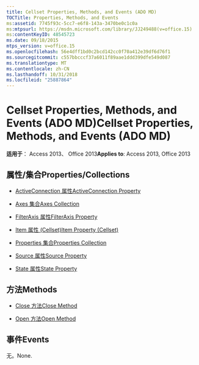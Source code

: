 ```yaml
---
title: Cellset Properties, Methods, and Events (ADO MD)
TOCTitle: Properties, Methods, and Events
ms:assetid: 7745f93c-5cc7-e6f8-143a-3470be0c1c0a
ms:mtpsurl: https://msdn.microsoft.com/library/JJ249488(v=office.15)
ms:contentKeyID: 48545723
ms.date: 09/18/2015
mtps_version: v=office.15
ms.openlocfilehash: 56e4dff1bd0c2bcd142cc0f70a412e39df6d76f1
ms.sourcegitcommit: c557bbcccf37a6011f89aae1ddd399dfe549d087
ms.translationtype: MT
ms.contentlocale: zh-CN
ms.lasthandoff: 10/31/2018
ms.locfileid: "25887864"
---
```

# <a name="cellset-properties-methods-and-events-ado-md"></a><span data-ttu-id="b341a-102">Cellset Properties, Methods, and Events (ADO MD)</span><span class="sxs-lookup"><span data-stu-id="b341a-102">Cellset Properties, Methods, and Events (ADO MD)</span></span>


<span data-ttu-id="b341a-103">**适用于**： Access 2013、 Office 2013</span><span class="sxs-lookup"><span data-stu-id="b341a-103">**Applies to**: Access 2013, Office 2013</span></span>

## <a name="propertiescollections"></a><span data-ttu-id="b341a-104">属性/集合</span><span class="sxs-lookup"><span data-stu-id="b341a-104">Properties/Collections</span></span>

- [<span data-ttu-id="b341a-105">ActiveConnection 属性</span><span class="sxs-lookup"><span data-stu-id="b341a-105">ActiveConnection Property</span></span>](activeconnection-property-ado-md.md)

- [<span data-ttu-id="b341a-106">Axes 集合</span><span class="sxs-lookup"><span data-stu-id="b341a-106">Axes Collection</span></span>](axes-collection-ado-md.md)

- [<span data-ttu-id="b341a-107">FilterAxis 属性</span><span class="sxs-lookup"><span data-stu-id="b341a-107">FilterAxis Property</span></span>](filteraxis-property-ado-md.md)

- [<span data-ttu-id="b341a-108">Item 属性 (Cellset)</span><span class="sxs-lookup"><span data-stu-id="b341a-108">Item Property (Cellset)</span></span>](item-property-ado-md-cellset.md)

- [<span data-ttu-id="b341a-109">Properties 集合</span><span class="sxs-lookup"><span data-stu-id="b341a-109">Properties Collection</span></span>](properties-collection-ado.md)

- [<span data-ttu-id="b341a-110">Source 属性</span><span class="sxs-lookup"><span data-stu-id="b341a-110">Source Property</span></span>](source-property-ado-md.md)

- [<span data-ttu-id="b341a-111">State 属性</span><span class="sxs-lookup"><span data-stu-id="b341a-111">State Property</span></span>](state-property-ado-md.md)

## <a name="methods"></a><span data-ttu-id="b341a-112">方法</span><span class="sxs-lookup"><span data-stu-id="b341a-112">Methods</span></span>

- [<span data-ttu-id="b341a-113">Close 方法</span><span class="sxs-lookup"><span data-stu-id="b341a-113">Close Method</span></span>](close-method-ado-md.md)

- [<span data-ttu-id="b341a-114">Open 方法</span><span class="sxs-lookup"><span data-stu-id="b341a-114">Open Method</span></span>](open-method-ado-md.md)

## <a name="events"></a><span data-ttu-id="b341a-115">事件</span><span class="sxs-lookup"><span data-stu-id="b341a-115">Events</span></span>

<span data-ttu-id="b341a-116">无。</span><span class="sxs-lookup"><span data-stu-id="b341a-116">None.</span></span>

